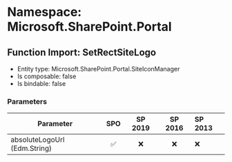 # Namespace: Microsoft.SharePoint.Portal

## Function Import: SetRectSiteLogo

- Entity type: Microsoft.SharePoint.Portal.SiteIconManager
- Is composable: false
- Is bindable: false

### Parameters

Parameter | SPO | SP 2019 | SP 2016 | SP 2013
----------|:---:|:-------:|:-------:|:-------
absoluteLogoUrl (Edm.String) | ✅ | ❌ | ❌ | ❌
